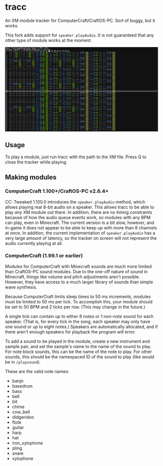# tracc
An XM module tracker for ComputerCraft/CraftOS-PC. Sort of buggy, but it works.

This fork adds support for `speaker.playAudio`. It is not guaranteed that any other type of module works at the moment.

![Screenshot](2021-03-28_22.50.15.png)

## Usage
To play a module, just run tracc with the path to the XM file. Press Q to close the tracker while playing.

## Making modules
### ComputerCraft 1.100+/CraftOS-PC v2.6.4+
CC: Tweaked 1.100.0 introduces the `speaker.playAudio` method, which allows playing real 8-bit audio on a speaker. This allows tracc to be able to play *any* XM module out there. In addition, there are no timing constraints because of how the audio queue events work, so modules with any BPM can play, even in Minecraft. The current version is a bit slow, however, and in-game it does not appear to be able to keep up with more than 8 channels at once. In addition, the current implementation of `speaker.playAudio` has a very large amount of latency, so the tracker on screen will not represent the audio currently playing at all.

### ComputerCraft (1.99.1 or earlier)
Modules for ComputerCraft with Minecraft sounds are much more limited than CraftOS-PC sound modules. Due to the one-off nature of sound in Minecraft, things like volume and pitch adjustments aren't possible. However, they have access to a much larger library of sounds than simple wave synthesis.

Because ComputerCraft limits sleep times to 50 ms increments, modules must be limited to 50 ms per tick. To accomplish this, your module should be set to 50 BPM and 2 ticks per row. (This may change in the future.)

A single tick can contain up to either 8 notes or 1 non-note sound for each speaker. (That is, for every tick in the song, each speaker may only have one sound or up to eight notes.) Speakers are automatically allocated, and if there aren't enough speakers for playback the program will error.

To add a sound to be played in the module, create a new instrument and sample pair, and set the sample's name to the name of the sound to play. For note block sounds, this can be the name of the note to play. For other sounds, this should be the namespaced ID of the sound to play (like would be in `/playsound`).

These are the valid note names:
* banjo
* basedrum
* bass
* bell
* bit
* chime
* cow_bell
* didgeridoo
* flute
* guitar
* harp
* hat
* iron_xylophone
* pling
* snare
* xylophone

